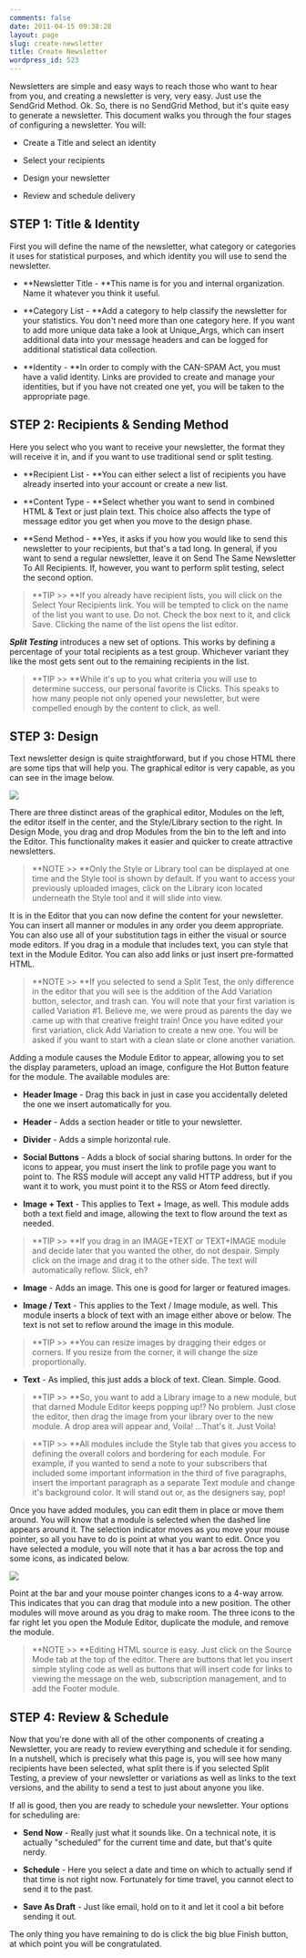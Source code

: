 ```yaml
---
comments: false
date: 2011-04-15 09:38:28
layout: page
slug: create-newsletter
title: Create Newsletter
wordpress_id: 523
---
```


Newsletters are simple and easy ways to reach those who want to hear from you, and creating a newsletter is very, very easy. Just use the SendGrid Method. Ok. So, there is no SendGrid Method, but it's quite easy to generate a newsletter. This document walks you through the four stages of configuring a newsletter. You will:




	
  * Create a Title and select an identity

	
  * Select your recipients

	
  * Design your newsletter

	
  * Review and schedule delivery





## STEP 1: Title & Identity


First you will define the name of the newsletter, what category or categories it uses for statistical purposes, and which identity you will use to send the newsletter.




	
  * **Newsletter Title - **This name is for you and internal organization. Name it whatever you think it useful.

	
  * **Category List - **Add a category to help classify the newsletter for your statistics. You don't need more than one category here. If you want to add more unique data take a look at Unique_Args, which can insert additional data into your message headers and can be logged for additional statistical data collection.

	
  * **Identity - **In order to comply with the CAN-SPAM Act, you must have a valid identity. Links are provided to create and manage your identities, but if you have not created one yet, you will be taken to the appropriate page.





## STEP 2: Recipients & Sending Method


Here you select who you want to receive your newsletter, the format they will receive it in, and if you want to use traditional send or split testing.




	
  * **Recipient List - **You can either select a list of recipients you have already inserted into your account or create a new list.

	
  * **Content Type - **Select whether you want to send in combined HTML & Text or just plain text. This choice also affects the type of message editor you get when you move to the design phase.

	
  * **Send Method - **Yes, it asks if you how you would like to send this newsletter to your recipients, but that's a tad long. In general, if you want to send a regular newsletter, leave it on Send The Same Newsletter To All Recipients. If, however, you want to perform split testing, select the second option.





> **TIP >> **If you already have recipient lists, you will click on the Select Your Recipients link. You will be tempted to click on the name of the list you want to use. Do not. Check the box next to it, and click Save. Clicking the name of the list opens the list editor.



**_Split Testing_** introduces a new set of options. This works by defining a percentage of your total recipients as a test group. Whichever variant they like the most gets sent out to the remaining recipients in the list.



> **TIP >> **While it's up to you what criteria you will use to determine success, our personal favorite is Clicks. This speaks to how many people not only opened your newsletter, but were compelled enough by the content to click, as well.





## STEP 3: Design


Text newsletter design is quite straightforward, but if you chose HTML there are some tips that will help you. The graphical editor is very capable, as you can see in the image below.  
  


![](http://docs.sendgrid.com/wp-content/uploads/2012/07/Screen-Shot-2012-07-17-at-11.39.24-AM.png)

There are three distinct areas of the graphical editor, Modules on the left, the editor itself in the center, and the Style/Library section to the right. In Design Mode, you drag and drop Modules from the bin to the left and into the Editor. This functionality makes it easier and quicker to create attractive newsletters.



> **NOTE >> **Only the Style or Library tool can be displayed at one time and the Style tool is shown by default. If you want to access your previously uploaded images, click on the Library icon located underneath the Style tool and it will slide into view. 



It is in the Editor that you can now define the content for your newsletter. You can insert all manner or modules in any order you deem appropriate. You can also use all of your substitution tags in either the visual or source mode editors. If you drag in a module that includes text, you can style that text in the Module Editor. You can also add links or just insert pre-formatted HTML. 



> **NOTE >> **If you selected to send a Split Test, the only difference in the editor that you will see is the addition of the Add Variation button, selector, and trash can. You will note that your first variation is called Variation #1. Believe me, we were proud as parents the day we came up with that creative freight train! Once you have edited your first variation, click Add Variation to create a new one. You will be asked if you want to start with a clean slate or clone another variation.



Adding a module causes the Module Editor to appear, allowing you to set the display parameters, upload an image, configure the Hot Button feature for the module. The available modules are:




	
  * **Header Image** - Drag this back in just in case you accidentally deleted the one we insert automatically for you.

	
  * **Header** - Adds a section header or title to your newsletter.

	
  * **Divider** - Adds a simple horizontal rule.

	
  * **Social Buttons** - Adds a block of social sharing buttons. In order for the icons to appear, you must insert the link to profile page you want to point to. The RSS module will accept any valid HTTP address, but if you want it to work, you must point it to the RSS or Atom feed directly.

	
  * **Image + Text** - This applies to Text + Image, as well. This module adds both a text field and image, allowing the text to flow around the text as needed.




> **TIP >> **If you drag in an IMAGE+TEXT or TEXT+IMAGE module and decide later that you wanted the other, do not despair. Simply click on the image and drag it to the other side. The text will automatically reflow. Slick, eh?



	
  * **Image** - Adds an image. This one is good for larger or featured images.

	
  * **Image / Text** - This applies to the Text / Image module, as well. This module inserts a block of text with an image either above or below. The text is not set to reflow around the image in this module.




> **TIP >> **You can resize images by dragging their edges or corners. If you resize from the corner, it will change the size proportionally.



	
  * **Text** - As implied, this just adds a block of text. Clean. Simple. Good.





> **TIP >> **So, you want to add a Library image to a new module, but that darned Module Editor keeps popping up!? No problem. Just close the editor, then drag the image from your library over to the new module. A drop area will appear and, Voila! ...That's it. Just Voila!





> **TIP >> **All modules include the Style tab that gives you access to defining the overall colors and bordering for each module. For example, if you wanted to send a note to your subscribers that included some important information in the third of five paragraphs, insert the important paragraph as a separate Text module and change it's background color. It will stand out or, as the designers say, pop!



Once you have added modules, you can edit them in place or move them around. You will know that a module is selected when the dashed line appears around it. The selection indicator moves as you move your mouse pointer, so all you have to do is point at what you want to edit. Once you have selected a module, you will note that it has a bar across the top and some icons, as indicated below.  
  


![](http://docs.sendgrid.com/wp-content/uploads/2012/07/Screen-Shot-2012-07-31-at-10.21.35.png)

Point at the bar and your mouse pointer changes icons to a 4-way arrow. This indicates that you can drag that module into a new position. The other modules will move around as you drag to make room. The three icons to the far right let you open the Module Editor, duplicate the module, and remove the module.  
  




> **NOTE >> **Editing HTML source is easy. Just click on the Source Mode tab at the top of the editor. There are buttons that let you insert simple styling code as well as buttons that will insert code for links to viewing the message on the web, subscription management, and to add the Footer module.





## STEP 4: Review & Schedule



Now that you're done with all of the other components of creating a Newsletter, you are ready to review everything and schedule it for sending. In a nutshell, which is precisely what this page is, you will see how many recipients have been selected, what split there is if you selected Split Testing, a preview of your newsletter or variations as well as links to the text versions, and the ability to send a test to just about anyone you like.  
  


If all is good, then you are ready to schedule your newsletter. Your options for scheduling are:




	
  * **Send Now** - Really just what it sounds like. On a technical note, it is actually "scheduled" for the current time and date, but that's quite nerdy.

	
  * **Schedule** - Here you select a date and time on which to actually send if that time is not right now. Fortunately for time travel, you cannot elect to send it to the past.

	
  * **Save As Draft** - Just like email, hold on to it and let it cool a bit before sending it out.



The only thing you have remaining to do is click the big blue Finish button, at which point you will be congratulated.
